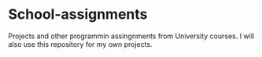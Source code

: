 # School-assignments

Projects and other programmin assingnments from University courses. I will also use this repository for my own projects.
